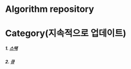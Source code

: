 # Algorithm repository

# Category(지속적으로 업데이트)
##### 1. [스택](https://github.com/Umhyunbin/Algorithm/tree/master/BAEKJOON/Stack)
##### 2. [큐](https://github.com/Umhyunbin/Algorithm/tree/master/BAEKJOON/Queue)
